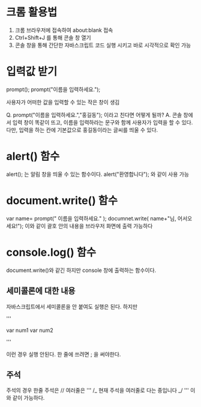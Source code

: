 # 크롬 활용법

1. 크롬 브라우저에 접속하여 about:blank 접속
2. Ctrl+Shift+J 를 통해 콘솔 창 열기
3. 콘솔 창을 통해 간단한 자바스크립트 코드 실행 시키고 바로 시각적으로 확인 가능

# 입력값 받기

prompt();
prompt("이름을 입력하세요.");

사용자가 어떠한 값을 입력할 수 있는 작은 창이 생김

Q. prompt("이름을 입력하세요.","홍길동");
이라고 친다면 어떻게 될까?
A. 콘솔 창에서 입력 창이 똑같이 뜨고, 이름을 입력하라는 문구와 함께 사용자가 입력을 할 수 있다.
다만, 입력을 하는 칸에 기본값으로 홍길동이라는 글씨를 띄울 수 있다.

# alert() 함수

alert(); 는 알림 창을 띄울 수 있는 함수이다.
alert("환영합니다"); 와 같이 사용 가능

# document.write() 함수

var name= prompt(" 이름을 입력하세요." );
documnet.write( name+"님, 어서오세요!");
이와 같이 괄호 안의 내용을 브라우저 화면에 출력 가능하다

# console.log() 함수

document.write()와 같긴 하지만 console 창에 출력하는 함수이다.

## 세미콜론에 대한 내용

자바스크립트에서 세미콜론을 안 붙여도 실행은 된다.
하지만

'''

var num1 var num2

'''

이런 경우 실행 안된다. 한 줄에 쓰려면 ; 을 써야한다.

## 주석

주석의 경우 한줄 주석은 //
여러줄은
'''
/_
현재 주석을 여러줄로 다는 중입니다
_/
'''
이와 같이 가능하다.
